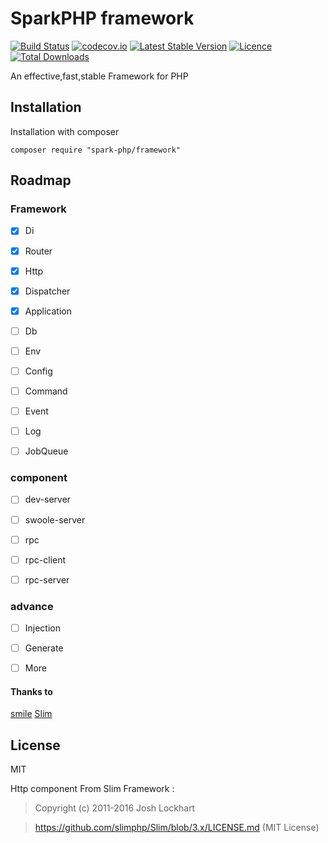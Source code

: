 # SparkPHP framework

[![Build Status](https://travis-ci.org/spark-php/framework.svg?branch=master)](https://travis-ci.org/spark-php/framework)
[![codecov.io](http://codecov.io/github/spark-php/framework/coverage.svg?branch=master)](http://codecov.io/github/spark-php/framework?branch=master)
[![Latest Stable Version](https://poser.pugx.org/spark-php/framework/v/stable.svg)](https://packagist.org/packages/spark-php/framework)
[![Licence](https://poser.pugx.org/spark-php/framework/license.svg)](https://packagist.org/packages/spark-php/framework)
[![Total Downloads](https://poser.pugx.org/spark-php/framework/downloads.svg)](https://packagist.org/packages/spark-php/framework)


An effective,fast,stable Framework for PHP

## Installation

Installation with composer

```shell
composer require "spark-php/framework"
```



## Roadmap

### Framework

- [x] Di
- [x] Router
- [x] Http
- [x] Dispatcher
- [x] Application
- [ ] Db
- [ ] Env
- [ ] Config
- [ ] Command
- [ ] Event
- [ ] Log
- [ ] JobQueue


### component

- [ ] dev-server
- [ ] swoole-server
- [ ] rpc
- [ ] rpc-client
- [ ] rpc-server


### advance

- [ ] Injection
- [ ] Generate
- [ ] More




#### Thanks to
[smile](https://github.com/vimac/smile-framework)
[Slim](https://slimframework.com)


## License
MIT

Http component From Slim Framework :

> Copyright (c) 2011-2016 Josh Lockhart

> https://github.com/slimphp/Slim/blob/3.x/LICENSE.md (MIT License)
